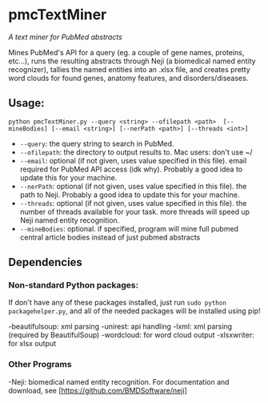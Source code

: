 # pmcTextMiner
*A text miner for PubMed abstracts*

Mines PubMed's API for a query (eg. a couple of gene names, proteins, etc...),
runs the resulting abstracts through Neji (a biomedical named entity
recognizer), tallies the named entities into an .xlsx file, and creates pretty
word clouds for found genes, anatomy features, and disorders/diseases.

## Usage:
`python pmcTextMiner.py --query <string> --ofilepath <path>  [--mineBodies] [--email <string>] [--nerPath <path>] [--threads <int>]`
- `--query`: the query string to search in PubMed.
- `--ofilepath`: the directory to output results to. Mac users: don't use ~/
- `--email`: optional (if not given, uses value specified in this file). email required for PubMed API access (idk why). Probably a good idea to update this for your machine.
- `--nerPath`: optional (if not given, uses value specified in this file). the path to Neji. Probably a good idea to update this for your machine.
- `--threads`: optional (if not given, uses value specified in this file). the number of threads available for your task. more threads will speed up Neji named entity recognition.
- `--mineBodies`: optional. if specified, program will mine full pubmed central article bodies instead of just pubmed abstracts

## Dependencies

### Non-standard Python packages:

If don't have any of these packages installed, just run `sudo python packagehelper.py`, and all of the needed packages will be installed using pip!

-beautifulsoup: xml parsing
-unirest: api handling
-lxml: xml parsing (required by BeautifulSoup)
-wordcloud: for word cloud output
-xlsxwriter: for xlsx output

### Other Programs
-Neji: biomedical named entity recognition. For documentation and download, see [https://github.com/BMDSoftware/neji]
